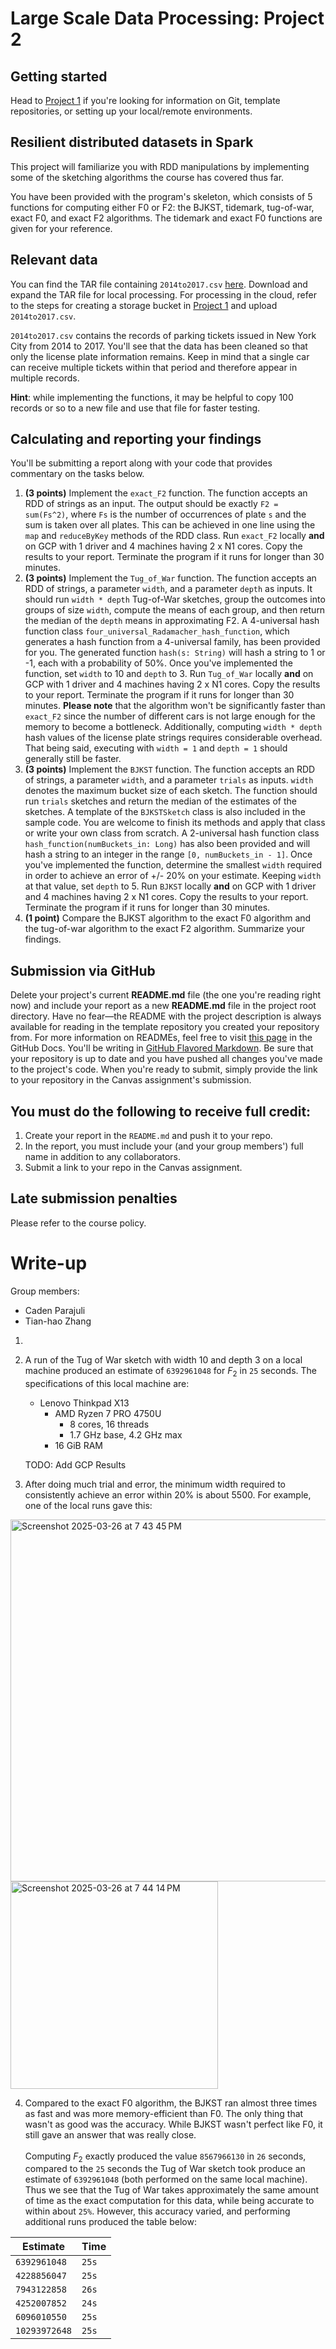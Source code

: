 # Large Scale Data Processing: Project 2
## Getting started
Head to [Project 1](https://github.com/CSCI3390Spring2025/project_1) if you're looking for information on Git, template repositories, or setting up your local/remote environments.

## Resilient distributed datasets in Spark
This project will familiarize you with RDD manipulations by implementing some of the sketching algorithms the course has covered thus far.  

You have been provided with the program's skeleton, which consists of 5 functions for computing either F0 or F2: the BJKST, tidemark, tug-of-war, exact F0, and exact F2 algorithms. The tidemark and exact F0 functions are given for your reference.

## Relevant data

You can find the TAR file containing `2014to2017.csv` [here](https://drive.google.com/file/d/1MtCimcVKN6JrK2sLy4GbjeS7E2a-UMA0/view?usp=sharing). Download and expand the TAR file for local processing. For processing in the cloud, refer to the steps for creating a storage bucket in [Project 1](https://github.com/CSCI3390Spring2025/project_1) and upload `2014to2017.csv`.

`2014to2017.csv` contains the records of parking tickets issued in New York City from 2014 to 2017. You'll see that the data has been cleaned so that only the license plate information remains. Keep in mind that a single car can receive multiple tickets within that period and therefore appear in multiple records.  

**Hint**: while implementing the functions, it may be helpful to copy 100 records or so to a new file and use that file for faster testing.  

## Calculating and reporting your findings
You'll be submitting a report along with your code that provides commentary on the tasks below.  

1. **(3 points)** Implement the `exact_F2` function. The function accepts an RDD of strings as an input. The output should be exactly `F2 = sum(Fs^2)`, where `Fs` is the number of occurrences of plate `s` and the sum is taken over all plates. This can be achieved in one line using the `map` and `reduceByKey` methods of the RDD class. Run `exact_F2` locally **and** on GCP with 1 driver and 4 machines having 2 x N1 cores. Copy the results to your report. Terminate the program if it runs for longer than 30 minutes.
2. **(3 points)** Implement the `Tug_of_War` function. The function accepts an RDD of strings, a parameter `width`, and a parameter `depth` as inputs. It should run `width * depth` Tug-of-War sketches, group the outcomes into groups of size `width`, compute the means of each group, and then return the median of the `depth` means in approximating F2. A 4-universal hash function class `four_universal_Radamacher_hash_function`, which generates a hash function from a 4-universal family, has been provided for you. The generated function `hash(s: String)` will hash a string to 1 or -1, each with a probability of 50%. Once you've implemented the function, set `width` to 10 and `depth` to 3. Run `Tug_of_War` locally **and** on GCP with 1 driver and 4 machines having 2 x N1 cores. Copy the results to your report. Terminate the program if it runs for longer than 30 minutes. **Please note** that the algorithm won't be significantly faster than `exact_F2` since the number of different cars is not large enough for the memory to become a bottleneck. Additionally, computing `width * depth` hash values of the license plate strings requires considerable overhead. That being said, executing with `width = 1` and `depth = 1` should generally still be faster.
3. **(3 points)** Implement the `BJKST` function. The function accepts an RDD of strings, a parameter `width`, and a parameter `trials` as inputs. `width` denotes the maximum bucket size of each sketch. The function should run `trials` sketches and return the median of the estimates of the sketches. A template of the `BJKSTSketch` class is also included in the sample code. You are welcome to finish its methods and apply that class or write your own class from scratch. A 2-universal hash function class `hash_function(numBuckets_in: Long)` has also been provided and will hash a string to an integer in the range `[0, numBuckets_in - 1]`. Once you've implemented the function, determine the smallest `width` required in order to achieve an error of +/- 20% on your estimate. Keeping `width` at that value, set `depth` to 5. Run `BJKST` locally **and** on GCP with 1 driver and 4 machines having 2 x N1 cores. Copy the results to your report. Terminate the program if it runs for longer than 30 minutes.
4. **(1 point)** Compare the BJKST algorithm to the exact F0 algorithm and the tug-of-war algorithm to the exact F2 algorithm. Summarize your findings.

## Submission via GitHub
Delete your project's current **README.md** file (the one you're reading right now) and include your report as a new **README.md** file in the project root directory. Have no fear—the README with the project description is always available for reading in the template repository you created your repository from. For more information on READMEs, feel free to visit [this page](https://docs.github.com/en/github/creating-cloning-and-archiving-repositories/about-readmes) in the GitHub Docs. You'll be writing in [GitHub Flavored Markdown](https://guides.github.com/features/mastering-markdown). Be sure that your repository is up to date and you have pushed all changes you've made to the project's code. When you're ready to submit, simply provide the link to your repository in the Canvas assignment's submission.

## You must do the following to receive full credit:
1. Create your report in the ``README.md`` and push it to your repo.
2. In the report, you must include your (and your group members') full name in addition to any collaborators.
3. Submit a link to your repo in the Canvas assignment.

## Late submission penalties
Please refer to the course policy.

# Write-up

Group members:

- Caden Parajuli
- Tian-hao Zhang

1.
2. A run of the Tug of War sketch with width 10 and depth 3 on a local machine produced an estimate of `6392961048` for $F_2$ in `25` seconds. The specifications of this local machine are:
   - Lenovo Thinkpad X13
     - AMD Ryzen 7 PRO 4750U
       - 8 cores, 16 threads
       - 1.7 GHz base, 4.2 GHz max
     - 16 GiB RAM
   
   TODO: Add GCP Results
   

3. After doing much trial and error, the minimum width required to consistently achieve an error within 20% is about 5500. For example, one of the local runs gave this:

<img width="579" alt="Screenshot 2025-03-26 at 7 43 45 PM" src="https://github.com/user-attachments/assets/98d4ae09-496d-4075-9c2f-25a43823d630" />

<img width="332" alt="Screenshot 2025-03-26 at 7 44 14 PM" src="https://github.com/user-attachments/assets/814584ae-cb69-4bf3-8e5e-d3a60f730bd9" />

4. Compared to the exact F0 algorithm, the BJKST ran almost three times as fast and was more memory-efficient than F0. The only thing that wasn't as good was the accuracy. While BJKST wasn't perfect like F0, it still gave an answer that was really close.\
\
Computing $F_2$ exactly produced the value `8567966130` in `26` seconds, compared to the `25` seconds the Tug of War sketch took produce an estimate of `6392961048` (both performed on the same local machine). Thus we see that the Tug of War takes approximately the same amount of time as the exact computation for this data, while being accurate to within about `25%`. However, this accuracy varied, and performing additional runs produced the table below:  

  | Estimate      | Time  |
  | ------------- | ----- |
  | `6392961048`  | `25s` |
  | `4228856047`  | `25s` |
  | `7943122858`  | `26s` |
  | `4252007852`  | `24s` |
  | `6096010550`  | `25s` |
  | `10293972648` | `25s` |
